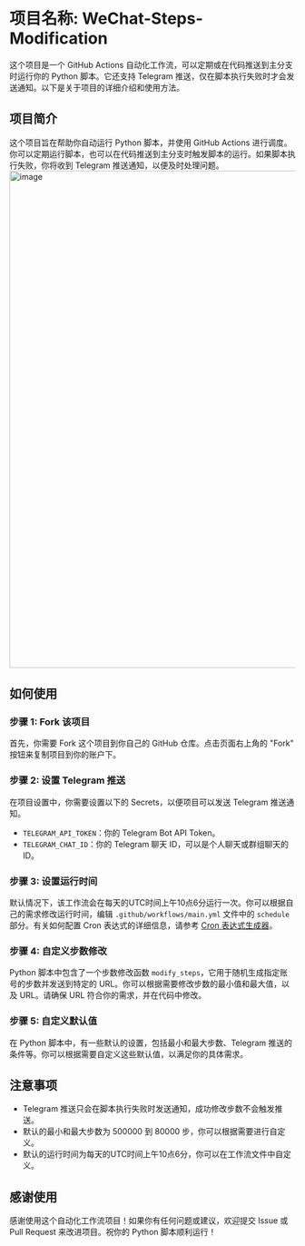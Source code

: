 # 项目名称: WeChat-Steps-Modification

这个项目是一个 GitHub Actions 自动化工作流，可以定期或在代码推送到主分支时运行你的 Python 脚本。它还支持 Telegram 推送，仅在脚本执行失败时才会发送通知。以下是关于项目的详细介绍和使用方法。

## 项目简介

这个项目旨在帮助你自动运行 Python 脚本，并使用 GitHub Actions 进行调度。你可以定期运行脚本，也可以在代码推送到主分支时触发脚本的运行。如果脚本执行失败，你将收到 Telegram 推送通知，以便及时处理问题。
<img width="876" alt="image" src="https://github.com/ymyuuu/WeChat-Steps-Modification/assets/135582157/2034a3bc-4052-4394-b4ac-0891329984a9">


## 如何使用

### 步骤 1: Fork 该项目

首先，你需要 Fork 这个项目到你自己的 GitHub 仓库。点击页面右上角的 "Fork" 按钮来复制项目到你的账户下。

### 步骤 2: 设置 Telegram 推送

在项目设置中，你需要设置以下的 Secrets，以便项目可以发送 Telegram 推送通知。

- `TELEGRAM_API_TOKEN`：你的 Telegram Bot API Token。
- `TELEGRAM_CHAT_ID`：你的 Telegram 聊天 ID，可以是个人聊天或群组聊天的 ID。

### 步骤 3: 设置运行时间

默认情况下，该工作流会在每天的UTC时间上午10点6分运行一次。你可以根据自己的需求修改运行时间，编辑 `.github/workflows/main.yml` 文件中的 `schedule` 部分。有关如何配置 Cron 表达式的详细信息，请参考 [Cron 表达式生成器](https://crontab.guru/)。

### 步骤 4: 自定义步数修改

Python 脚本中包含了一个步数修改函数 `modify_steps`，它用于随机生成指定账号的步数并发送到特定的 URL。你可以根据需要修改步数的最小值和最大值，以及 URL。请确保 URL 符合你的需求，并在代码中修改。

### 步骤 5: 自定义默认值

在 Python 脚本中，有一些默认的设置，包括最小和最大步数、Telegram 推送的条件等。你可以根据需要自定义这些默认值，以满足你的具体需求。

## 注意事项

- Telegram 推送只会在脚本执行失败时发送通知，成功修改步数不会触发推送。
- 默认的最小和最大步数为 500000 到 80000 步，你可以根据需要进行自定义。
- 默认的运行时间为每天的UTC时间上午10点6分，你可以在工作流文件中自定义。

## 感谢使用

感谢使用这个自动化工作流项目！如果你有任何问题或建议，欢迎提交 Issue 或 Pull Request 来改进项目。祝你的 Python 脚本顺利运行！
